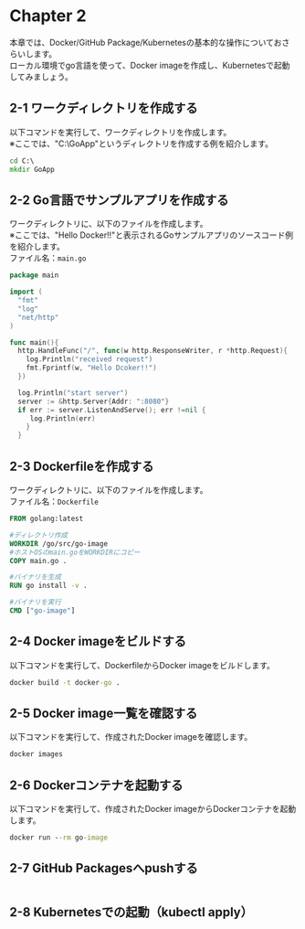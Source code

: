 # Chapter 2

本章では、Docker/GitHub Package/Kubernetesの基本的な操作についておさらいします。  
ローカル環境でgo言語を使って、Docker imageを作成し、Kubernetesで起動してみましょう。  

## 2-1 ワークディレクトリを作成する

以下コマンドを実行して、ワークディレクトリを作成します。  
※ここでは、"C:\GoApp"というディレクトリを作成する例を紹介します。

```cmd
cd C:\
mkdir GoApp
```

## 2-2 Go言語でサンプルアプリを作成する

ワークディレクトリに、以下のファイルを作成します。  
※ここでは、"Hello Docker!!"と表示されるGoサンプルアプリのソースコード例を紹介します。  
ファイル名：`main.go`

```go
package main

import (
  "fmt"
  "log"
  "net/http"
)

func main(){
  http.HandleFunc("/", func(w http.ResponseWriter, r *http.Request){
    log.Println("received request")
    fmt.Fprintf(w, "Hello Dcoker!!")
  })

  log.Println("start server")
  server := &http.Server{Addr: ":8080"}
  if err := server.ListenAndServe(); err !=nil {
     log.Println(err)
    }
  }
```

## 2-3 Dockerfileを作成する

ワークディレクトリに、以下のファイルを作成します。  
ファイル名：`Dockerfile`

```Dockerfile
FROM golang:latest

#ディレクトリ作成
WORKDIR /go/src/go-image
#ホストOSのmain.goをWORKDIRにコピー
COPY main.go .

#バイナリを生成
RUN go install -v .

#バイナリを実行
CMD ["go-image"]
```

## 2-4 Docker imageをビルドする

以下コマンドを実行して、DockerfileからDocker imageをビルドします。

```cmd
docker build -t docker-go .
```

## 2-5 Docker image一覧を確認する

以下コマンドを実行して、作成されたDocker imageを確認します。

```cmd
docker images
```

## 2-6 Dockerコンテナを起動する

以下コマンドを実行して、作成されたDocker imageからDockerコンテナを起動します。

```cmd
docker run --rm go-image
```

## 2-7 GitHub Packagesへpushする

```cmd

```

## 2-8 Kubernetesでの起動（kubectl apply）

```cmd

```
